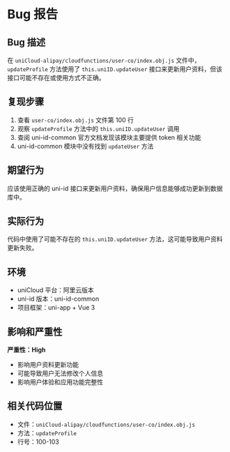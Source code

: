 # Bug 报告

## Bug 描述
在 `uniCloud-alipay/cloudfunctions/user-co/index.obj.js` 文件中，`updateProfile` 方法使用了 `this.uniID.updateUser` 接口来更新用户资料，但该接口可能不存在或使用方式不正确。

## 复现步骤
1. 查看 `user-co/index.obj.js` 文件第 100 行
2. 观察 `updateProfile` 方法中的 `this.uniID.updateUser` 调用
3. 查阅 uni-id-common 官方文档发现该模块主要提供 token 相关功能
4. uni-id-common 模块中没有找到 `updateUser` 方法

## 期望行为
应该使用正确的 uni-id 接口来更新用户资料，确保用户信息能够成功更新到数据库中。

## 实际行为
代码中使用了可能不存在的 `this.uniID.updateUser` 方法，这可能导致用户资料更新失败。

## 环境
- uniCloud 平台：阿里云版本
- uni-id 版本：uni-id-common
- 项目框架：uni-app + Vue 3

## 影响和严重性
**严重性：High**
- 影响用户资料更新功能
- 可能导致用户无法修改个人信息
- 影响用户体验和应用功能完整性

## 相关代码位置
- 文件：`uniCloud-alipay/cloudfunctions/user-co/index.obj.js`
- 方法：`updateProfile`
- 行号：100-103